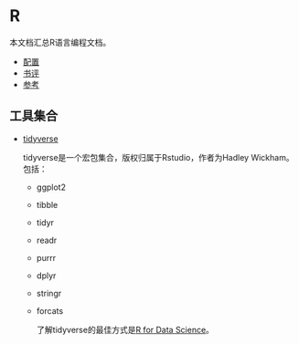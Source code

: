 # R

本文档汇总R语言编程文档。

- [配置](config.md)
- [书评](comments.md)
- [参考](ref.md)

## 工具集合

- [tidyverse](https://tidyverse.tidyverse.org/)

    tidyverse是一个宏包集合，版权归属于Rstudio，作者为Hadley Wickham。包括：

  + ggplot2
  + tibble
  + tidyr
  + readr
  + purrr
  + dplyr
  + stringr
  + forcats

    了解tidyverse的最佳方式是[R for Data Science](https://r4ds.had.co.nz)。


